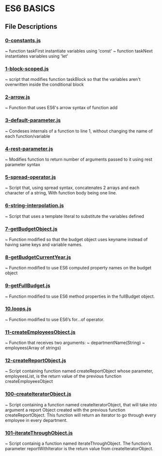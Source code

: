 # ES6 BASICS

## File Descriptions

### [0-constants.js](/0-constants.js)
~ function taskFirst instantiate variables using 'const'
~ function taskNext instantiates variables using 'let'

### [1-block-scoped.js](./1-block-scoped.js)
~ script that modifies function taskBlock so that the variables aren't overwritten inside the conditional block

### [2-arrow.js](./2-arrow.js)
~ Function that uses ES6's arrow syntax of function add

### [3-default-parameter.js](./3-default-parameter.js)
~ Condeses internals of a function to line 1, without changing the name of each function/variable

### [4-rest-parameter.js](./4-rest-parameter.js)
~ Modifies function to return number of arguments passed to it using rest parameter syntax

### [5-spread-operator.js](./5-spread-operator.js)
~ Script that, using spread syntax, concatenates 2 arrays and each character of a string, With function body being one line.

### [6-string-interpolation.js](./6-string-interpolation.js)
~ Script that uses a template literal to substitute the variables defined

### [7-getBudgetObject.js](./7-getBudgetObject.js)
~ Function modified so that the budget object uses keyname instead of having same keys and variable names.

### [8-getBudgetCurrentYear.js](./8-getBudgetCurrentYear.js)
~ Function modified to use ES6 computed property names on the budget object

### [9-getFullBudget.js](./9-getFullBudget.js)
~ Function modified to use ES6 method properties in the fullBudget object.

### [10.loops.js](./10-loops.js)
~ Function modified to use ES6’s for...of operator.

### [11-createEmployeesObject.js](./11-createEmployeesObject.js)
~ Function that receives two arguments:
                            ~ departmentName(String)
                            ~ employees(Array of strings)
### [12-createReportObject.js](./12-createReportObject.js)
~ Script containing function named createReportObject whose parameter, employeesList, is the return value of the previous function createEmployeesObject

### [100-createIteratorObject.js](./100-createIteratorObject.js)
~ Script containing a function named createIteratorObject, that will take into argument a report Object created with the previous function createReportObject. This function will return an iterator to go through every employee in every department.

### [101-iterateThroughObject.js](./101-iterateThroughObject.js)
~ Script containig a function named iterateThroughObject. The function’s parameter reportWithIterator is the return value from createIteratorObject.
